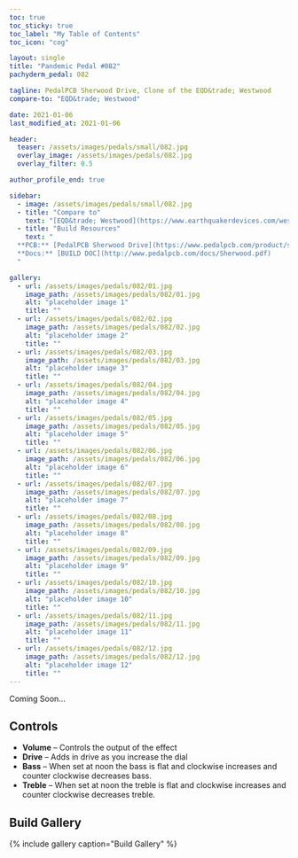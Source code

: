 ```yaml
---
toc: true
toc_sticky: true
toc_label: "My Table of Contents"
toc_icon: "cog"

layout: single
title: "Pandemic Pedal #082"
pachyderm_pedal: 082

tagline: PedalPCB Sherwood Drive, Clone of the EQD&trade; Westwood
compare-to: "EQD&trade; Westwood"

date: 2021-01-06
last_modified_at: 2021-01-06

header:
  teaser: /assets/images/pedals/small/082.jpg
  overlay_image: /assets/images/pedals/082.jpg
  overlay_filter: 0.5

author_profile_end: true

sidebar:
  - image: /assets/images/pedals/small/082.jpg
  - title: "Compare to"
    text: "[EQD&trade; Westwood](https://www.earthquakerdevices.com/westwood)"
  - title: "Build Resources"
    text: "
  **PCB:** [PedalPCB Sherwood Drive](https://www.pedalpcb.com/product/sherwood/)<br>
  **Docs:** [BUILD DOC](http://www.pedalpcb.com/docs/Sherwood.pdf)
  "

gallery:
  - url: /assets/images/pedals/082/01.jpg
    image_path: /assets/images/pedals/082/01.jpg
    alt: "placeholder image 1"
    title: ""
  - url: /assets/images/pedals/082/02.jpg
    image_path: /assets/images/pedals/082/02.jpg
    alt: "placeholder image 2"
    title: ""
  - url: /assets/images/pedals/082/03.jpg
    image_path: /assets/images/pedals/082/03.jpg
    alt: "placeholder image 3"
    title: ""
  - url: /assets/images/pedals/082/04.jpg
    image_path: /assets/images/pedals/082/04.jpg
    alt: "placeholder image 4"
    title: ""
  - url: /assets/images/pedals/082/05.jpg
    image_path: /assets/images/pedals/082/05.jpg
    alt: "placeholder image 5"
    title: ""
  - url: /assets/images/pedals/082/06.jpg
    image_path: /assets/images/pedals/082/06.jpg
    alt: "placeholder image 6"
    title: ""
  - url: /assets/images/pedals/082/07.jpg
    image_path: /assets/images/pedals/082/07.jpg
    alt: "placeholder image 7"
    title: ""
  - url: /assets/images/pedals/082/08.jpg
    image_path: /assets/images/pedals/082/08.jpg
    alt: "placeholder image 8"
    title: ""
  - url: /assets/images/pedals/082/09.jpg
    image_path: /assets/images/pedals/082/09.jpg
    alt: "placeholder image 9"
    title: ""
  - url: /assets/images/pedals/082/10.jpg
    image_path: /assets/images/pedals/082/10.jpg
    alt: "placeholder image 10"
    title: ""
  - url: /assets/images/pedals/082/11.jpg
    image_path: /assets/images/pedals/082/11.jpg
    alt: "placeholder image 11"
    title: ""
  - url: /assets/images/pedals/082/12.jpg
    image_path: /assets/images/pedals/082/12.jpg
    alt: "placeholder image 12"
    title: ""
---
```


Coming Soon...

## Controls

* **Volume** – Controls the output of the effect
* **Drive** – Adds in drive as you increase the dial
* **Bass** – When set at noon the bass is flat and clockwise increases and counter clockwise decreases bass.
* **Treble** – When set at noon the treble is flat and clockwise increases and counter clockwise decreases treble.

## Build Gallery

{% include gallery caption="Build Gallery" %}